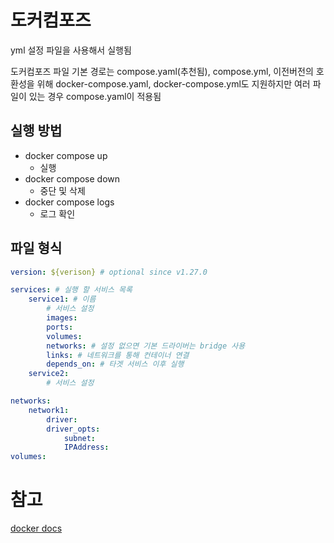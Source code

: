 # 도커컴포즈
yml 설정 파일을 사용해서 실행됨

도커컴포즈 파일 기본 경로는 compose.yaml(추천됨), compose.yml, 이전버전의 호환성을 위해 docker-compose.yaml, docker-compose.yml도 지원하지만 여러 파일이 있는 경우 compose.yaml이 적용됨

## 실행 방법
- docker compose up
  - 실행
- docker compose down
  - 중단 및 삭제
- docker compose logs
  - 로그 확인

## 파일 형식
```yml
version: ${verison} # optional since v1.27.0

services: # 실행 할 서비스 목록
    service1: # 이름
        # 서비스 설정
        images:
        ports:
        volumes:
        networks: # 설정 없으면 기본 드라이버는 bridge 사용
        links: # 네트워크를 통해 컨테이너 연결
        depends_on: # 타겟 서비스 이후 실행
    service2:
        # 서비스 설정

networks:
    network1:
        driver:
        driver_opts:
            subnet:
            IPAddress:
volumes:

```

# 참고
[docker docs](https://docs.docker.com/compose/)